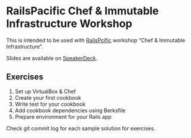RailsPacific Chef & Immutable Infrastructure Workshop
==========================

This is intended to be used with [RailsPcific](http://railspacific.com) workshop “Chef & Immutable Infrastructure”.

Slides are available on [SpeakerDeck]([https://speakerdeck.com/dlackty/chef-and-immutable-infrasturcture](https://speakerdeck.com/dlackty/chef-and-immutable-infrasturcture)).


## Exercises

1. Set up VirtualBox & Chef
2. Create your first cookbook
3. Write test for your cookbook
4. Add cookbook dependencies using Berksfile
5. Prepare environment for your Rails app

Check git commit log for each sample solution for exercises.
